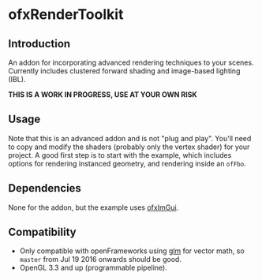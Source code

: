# ofxRenderToolkit

## Introduction

An addon for incorporating advanced rendering techniques to your scenes. Currently includes clustered forward shading and image-based lighting (IBL).

**THIS IS A WORK IN PROGRESS, USE AT YOUR OWN RISK**

## Usage

Note that this is an advanced addon and is not "plug and play". You'll need to copy and modify the shaders (probably only the vertex shader) for your project.
A good first step is to start with the example, which includes options for rendering instanced geometry, and rendering inside an `ofFbo`.

## Dependencies

None for the addon, but the example uses [ofxImGui](https://github.com/jvcleave/ofxImGui/).

## Compatibility

* Only compatible with openFrameworks using [glm](http://glm.g-truc.net/0.9.7/index.html) for vector math, so `master` from Jul 19 2016 onwards should be good.
* OpenGL 3.3 and up (programmable pipeline).
